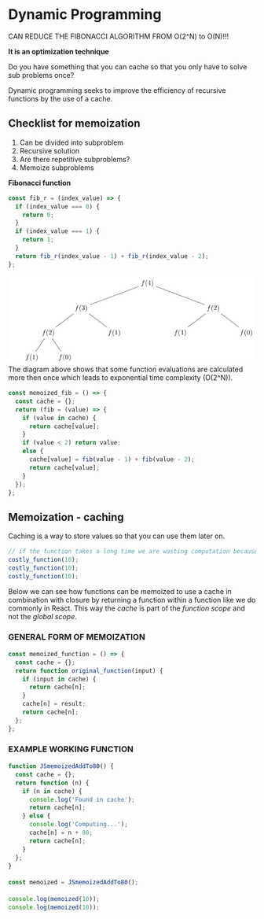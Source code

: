 # Dynamic Programming

CAN REDUCE THE FIBONACCI ALGORITHM FROM O(2^N) to O(N)!!!

**It is an optimization technique**

Do you have something that you can cache so that you only have to solve sub problems once?

Dynamic programming seeks to improve the efficiency of recursive functions by the use of a cache.

## Checklist for memoization

1. Can be divided into subproblem
2. Recursive solution
3. Are there repetitive subproblems?
4. Memoize subproblems

**Fibonacci function**

```javascript
const fib_r = (index_value) => {
  if (index_value === 0) {
    return 0;
  }
  if (index_value === 1) {
    return 1;
  }
  return fib_r(index_value - 1) + fib_r(index_value - 2);
};
```

![Fibonacci recursion](.\fibonacci.jpg)
The diagram above shows that some function evaluations are calculated more then once which leads to exponential time complexity (O(2^N)).

```javascript
const memoized_fib = () => {
  const cache = {};
  return (fib = (value) => {
    if (value in cache) {
      return cache[value];
    }
    if (value < 2) return value;
    else {
      cache[value] = fib(value - 1) + fib(value - 2);
      return cache[value];
    }
  });
};
```

## Memoization - caching

Caching is a way to store values so that you can use them later on.

```javascript
// if the function takes a long time we are wasting computation because we have computed the result already
costly_function(10);
costly_function(10);
costly_function(10);
```

Below we can see how functions can be memoized to use a cache in combination with closure by returning a function within a function like we do commonly in React. This way the _cache_ is part of the _function scope_ and not the _global scope_.

### GENERAL FORM OF MEMOIZATION

```javascript
const memoized_function = () => {
  const cache = {};
  return function original_function(input) {
    if (input in cache) {
      return cache[n];
    }
    cache[n] = result;
    return cache[n];
  };
};
```

### EXAMPLE WORKING FUNCTION

```javascript
function JSmemoizedAddTo80() {
  const cache = {};
  return function (n) {
    if (n in cache) {
      console.log('Found in cache');
      return cache[n];
    } else {
      console.log('Computing...');
      cache[n] = n + 80;
      return cache[n];
    }
  };
}

const memoized = JSmemoizedAddTo80();

console.log(memoized(10));
console.log(memoized(10));
```
